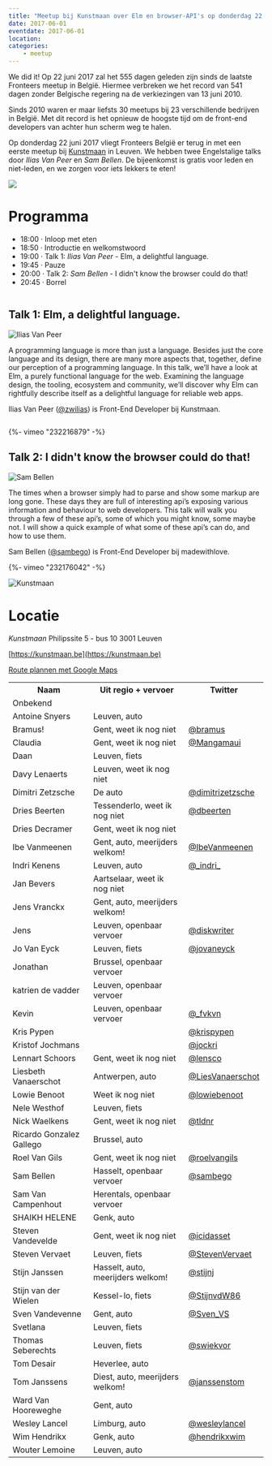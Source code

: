```yaml
---
title: "Meetup bij Kunstmaan over Elm en browser-API's op donderdag 22 juni 2017"
date: 2017-06-01
eventdate: 2017-06-01
location:
categories:
    - meetup
---
```

We did it! Op 22 juni 2017 zal het 555 dagen geleden zijn sinds de laatste Fronteers meetup in België. Hiermee verbreken we het record van 541 dagen zonder Belgische regering na de verkiezingen van 13 juni 2010.

Sinds 2010 waren er maar liefsts 30 meetups bij 23 verschillende bedrijven in België. Met dit record is het opnieuw de hoogste tijd om de front-end developers van achter hun scherm weg te halen.

Op donderdag 22 juni 2017 vliegt Fronteers België er terug in met een eerste meetup bij [Kunstmaan](https://kunstmaan.be/) in Leuven. We hebben twee Engelstalige talks door *Ilias Van Peer* en *Sam Bellen*. De bijeenkomst is gratis voor leden en niet-leden, en we zorgen voor iets lekkers te eten!

![](/_img/bijeenkomsten/km-top.jpg)

# Programma

* 18:00 · Inloop met eten
* 18:50 · Introductie en welkomstwoord
* 19:00 · Talk 1: *Ilias Van Peer* - Elm, a delightful language.
* 19:45 · Pauze
* 20:00 · Talk 2: *Sam Bellen* - I didn't know the browser could do that!
* 20:45 · Borrel

```

```

## Talk 1: Elm, a delightful language.

![Ilias Van Peer](/_img/bijeenkomsten/ilias-van-peer.png)

A programming language is more than just a language. Besides just the core language and its design, there are many more aspects that, together, define our perception of a programming language. In this talk, we’ll have a look at Elm, a purely functional language for the web. Examining the language design, the tooling, ecosystem and community, we’ll discover why Elm can rightfully describe itself as a delightful language for reliable web apps.

Ilias Van Peer ([@zwilias](https://github.com/zwilias)) is Front-End Developer bij Kunstmaan.

```

```

{%- vimeo "232216879" -%}

## Talk 2: I didn't know the browser could do that!

![Sam Bellen](/_img/bijeenkomsten/sam-bellen.jpg)

The times when a browser simply had to parse and show some markup are long gone. These days they are full of interesting api’s exposing various information and behaviour to web developers. This talk will walk you through a few of these api’s, some of which you might know, some maybe not. I will show a quick example of what some of these api’s can do, and how to use them.

Sam Bellen  ([@sambego](https://github.com/sambego)) is Front-End Developer bij madewithlove.

{%- vimeo "232176042" -%}

![Kunstmaan](/_img/bijeenkomsten/km.jpg)

# Locatie

_Kunstmaan_
Philipssite 5 - bus 10
3001 Leuven

[https://kunstmaan.be](https://kunstmaan.be)

[Route plannen met Google Maps](https://www.google.be/maps/place/Kunstmaan/@50.867195,4.7107903,17z/data=!3m1!4b1!4m5!3m4!1s0x47c160e1fd1d81db:0x792791c9a757a87a!8m2!3d50.867195!4d4.712895?hl=en)





<table>
<tr>
<th scope="col">Naam</th>
<th scope="col">Uit regio + vervoer</th>
<th scope="col">Twitter</th>
</tr>
<tr>
<td>Onbekend</td>
<td></td>
<td></td>
</tr>
<tr>
<td>Antoine Snyers</td>
<td>Leuven, auto</td>
<td></td>
</tr>
<tr>
<td>Bramus!</td>
<td>Gent, weet ik nog niet</td>
<td><a href="https://twitter.com/bramus" rel="nofollow">@bramus</a></td>
</tr>
<tr>
<td>Claudia </td>
<td>Gent, weet ik nog niet</td>
<td><a href="https://twitter.com/Mangamaui" rel="nofollow">@Mangamaui</a></td>
</tr>
<tr>
<td>Daan</td>
<td>Leuven, fiets</td>
<td></td>
</tr>
<tr>
<td>Davy Lenaerts</td>
<td>Leuven, weet ik nog niet</td>
<td></td>
</tr>
<tr>
<td>Dimitri Zetzsche</td>
<td>De auto</td>
<td><a href="https://twitter.com/dimitrizetzsche" rel="nofollow">@dimitrizetzsche</a></td>
</tr>
<tr>
<td>Dries Beerten</td>
<td>Tessenderlo, weet ik nog niet</td>
<td><a href="https://twitter.com/dbeerten" rel="nofollow">@dbeerten</a></td>
</tr>
<tr>
<td>Dries Decramer</td>
<td>Gent, weet ik nog niet</td>
<td></td>
</tr>
<tr>
<td>Ibe Vanmeenen</td>
<td>Gent, auto, meerijders welkom!</td>
<td><a href="https://twitter.com/IbeVanmeenen" rel="nofollow">@IbeVanmeenen</a></td>
</tr>
<tr>
<td>Indri Kenens</td>
<td>Leuven, auto</td>
<td><a href="https://twitter.com/_indri_" rel="nofollow">@_indri_</a></td>
</tr>
<tr>
<td>Jan Bevers</td>
<td>Aartselaar, weet ik nog niet</td>
<td></td>
</tr>
<tr>
<td>Jens Vranckx</td>
<td>Gent, auto, meerijders welkom!</td>
<td></td>
</tr>
<tr>
<td>Jens</td>
<td>Leuven, openbaar vervoer</td>
<td><a href="https://twitter.com/diskwriter" rel="nofollow">@diskwriter</a></td>
</tr>
<tr>
<td>Jo Van Eyck</td>
<td>Leuven, fiets</td>
<td><a href="https://twitter.com/jovaneyck" rel="nofollow">@jovaneyck</a></td>
</tr>
<tr>
<td>Jonathan</td>
<td>Brussel, openbaar vervoer</td>
<td></td>
</tr>
<tr>
<td>katrien de vadder</td>
<td>Leuven, openbaar vervoer</td>
<td></td>
</tr>
<tr>
<td>Kevin</td>
<td>Leuven, openbaar vervoer</td>
<td><a href="https://twitter.com/_fvkvn" rel="nofollow">@_fvkvn</a></td>
</tr>
<tr>
<td>Kris Pypen</td>
<td></td>
<td><a href="https://twitter.com/krispypen" rel="nofollow">@krispypen</a></td>
</tr>
<tr>
<td>Kristof Jochmans</td>
<td></td>
<td><a href="https://twitter.com/jockri" rel="nofollow">@jockri</a></td>
</tr>
<tr>
<td>Lennart Schoors</td>
<td>Gent, weet ik nog niet</td>
<td><a href="https://twitter.com/lensco" rel="nofollow">@lensco</a></td>
</tr>
<tr>
<td>Liesbeth Vanaerschot</td>
<td>Antwerpen, auto</td>
<td><a href="https://twitter.com/LiesVanaerschot" rel="nofollow">@LiesVanaerschot</a></td>
</tr>
<tr>
<td>Lowie Benoot</td>
<td>Weet ik nog niet</td>
<td><a href="https://twitter.com/lowiebenoot" rel="nofollow">@lowiebenoot</a></td>
</tr>
<tr>
<td>Nele Westhof</td>
<td>Leuven, fiets</td>
<td></td>
</tr>
<tr>
<td>Nick Waelkens</td>
<td>Gent, weet ik nog niet</td>
<td><a href="https://twitter.com/tldnr" rel="nofollow">@tldnr</a></td>
</tr>
<tr>
<td>Ricardo Gonzalez Gallego</td>
<td>Brussel, auto</td>
<td></td>
</tr>
<tr>
<td>Roel Van Gils</td>
<td>Gent, weet ik nog niet</td>
<td><a href="https://twitter.com/roelvangils" rel="nofollow">@roelvangils</a></td>
</tr>
<tr>
<td>Sam Bellen</td>
<td>Hasselt, openbaar vervoer</td>
<td><a href="https://twitter.com/sambego" rel="nofollow">@sambego</a></td>
</tr>
<tr>
<td>Sam Van Campenhout</td>
<td>Herentals, openbaar vervoer</td>
<td></td>
</tr>
<tr>
<td>SHAIKH HELENE</td>
<td>Genk, auto</td>
<td></td>
</tr>
<tr>
<td>Steven Vandevelde</td>
<td>Gent, weet ik nog niet</td>
<td><a href="https://twitter.com/icidasset" rel="nofollow">@icidasset</a></td>
</tr>
<tr>
<td>Steven Vervaet</td>
<td>Leuven, fiets</td>
<td><a href="https://twitter.com/StevenVervaet" rel="nofollow">@StevenVervaet</a></td>
</tr>
<tr>
<td>Stijn Janssen</td>
<td>Hasselt, auto, meerijders welkom!</td>
<td><a href="https://twitter.com/stijnj" rel="nofollow">@stijnj</a></td>
</tr>
<tr>
<td>Stijn van der Wielen</td>
<td>Kessel-lo, fiets</td>
<td><a href="https://twitter.com/StijnvdW86" rel="nofollow">@StijnvdW86</a></td>
</tr>
<tr>
<td>Sven Vandevenne</td>
<td>Gent, auto</td>
<td><a href="https://twitter.com/Sven_VS" rel="nofollow">@Sven_VS</a></td>
</tr>
<tr>
<td>Svetlana</td>
<td>Leuven, fiets</td>
<td></td>
</tr>
<tr>
<td>Thomas Seberechts</td>
<td>Leuven, fiets</td>
<td><a href="https://twitter.com/swiekvor" rel="nofollow">@swiekvor</a></td>
</tr>
<tr>
<td>Tom Desair</td>
<td>Heverlee, auto</td>
<td></td>
</tr>
<tr>
<td>Tom Janssens</td>
<td>Diest, auto, meerijders welkom!</td>
<td><a href="https://twitter.com/janssenstom" rel="nofollow">@janssenstom</a></td>
</tr>
<tr>
<td>Ward Van Hooreweghe</td>
<td>Gent, auto</td>
<td></td>
</tr>
<tr>
<td>Wesley Lancel</td>
<td>Limburg, auto</td>
<td><a href="https://twitter.com/wesleylancel" rel="nofollow">@wesleylancel</a></td>
</tr>
<tr>
<td>Wim Hendrikx</td>
<td>Genk, auto</td>
<td><a href="https://twitter.com/hendrikxwim" rel="nofollow">@hendrikxwim</a></td>
</tr>
<tr>
<td>Wouter Lemoine</td>
<td>Leuven, auto</td>
<td></td>
</tr>
</table>

